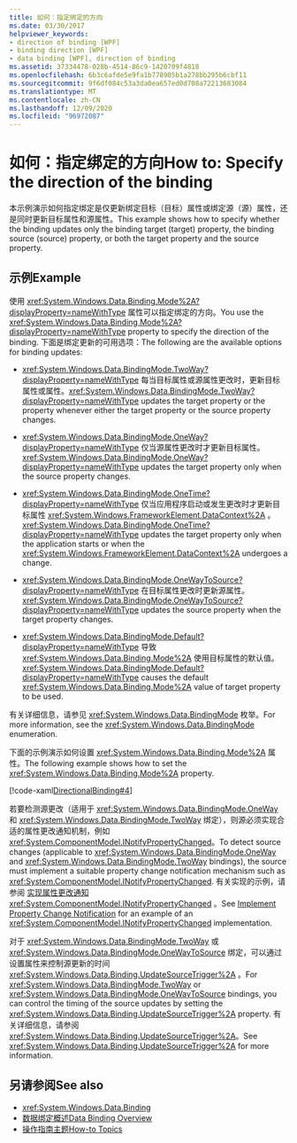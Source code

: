 ```yaml
---
title: 如何：指定绑定的方向
ms.date: 03/30/2017
helpviewer_keywords:
- direction of binding [WPF]
- binding direction [WPF]
- data binding [WPF], direction of binding
ms.assetid: 37334478-028b-4514-86c9-1420709f4818
ms.openlocfilehash: 6b3c6afde5e9fa1b778905b1a278bb295b6cbf11
ms.sourcegitcommit: 9f6df084c53a3da0ea657ed0d708a72213683084
ms.translationtype: MT
ms.contentlocale: zh-CN
ms.lasthandoff: 12/09/2020
ms.locfileid: "96972087"
---
```

# <a name="how-to-specify-the-direction-of-the-binding"></a><span data-ttu-id="b858e-102">如何：指定绑定的方向</span><span class="sxs-lookup"><span data-stu-id="b858e-102">How to: Specify the direction of the binding</span></span>

<span data-ttu-id="b858e-103">本示例演示如何指定绑定是仅更新绑定目标（目标）属性或绑定源（源）属性，还是同时更新目标属性和源属性。</span><span class="sxs-lookup"><span data-stu-id="b858e-103">This example shows how to specify whether the binding updates only the binding target (target) property, the binding source (source) property, or both the target property and the source property.</span></span>  
  
## <a name="example"></a><span data-ttu-id="b858e-104">示例</span><span class="sxs-lookup"><span data-stu-id="b858e-104">Example</span></span>  
 <span data-ttu-id="b858e-105">使用 <xref:System.Windows.Data.Binding.Mode%2A?displayProperty=nameWithType> 属性可以指定绑定的方向。</span><span class="sxs-lookup"><span data-stu-id="b858e-105">You use the <xref:System.Windows.Data.Binding.Mode%2A?displayProperty=nameWithType> property to specify the direction of the binding.</span></span> <span data-ttu-id="b858e-106">下面是绑定更新的可用选项：</span><span class="sxs-lookup"><span data-stu-id="b858e-106">The following are the available options for binding updates:</span></span>  
  
- <span data-ttu-id="b858e-107"><xref:System.Windows.Data.BindingMode.TwoWay?displayProperty=nameWithType> 每当目标属性或源属性更改时，更新目标属性或属性。</span><span class="sxs-lookup"><span data-stu-id="b858e-107"><xref:System.Windows.Data.BindingMode.TwoWay?displayProperty=nameWithType> updates the target property or the property whenever either the target property or the source property changes.</span></span>  
  
- <span data-ttu-id="b858e-108"><xref:System.Windows.Data.BindingMode.OneWay?displayProperty=nameWithType> 仅当源属性更改时才更新目标属性。</span><span class="sxs-lookup"><span data-stu-id="b858e-108"><xref:System.Windows.Data.BindingMode.OneWay?displayProperty=nameWithType> updates the target property only when the source property changes.</span></span>  
  
- <span data-ttu-id="b858e-109"><xref:System.Windows.Data.BindingMode.OneTime?displayProperty=nameWithType> 仅当应用程序启动或发生更改时才更新目标属性 <xref:System.Windows.FrameworkElement.DataContext%2A> 。</span><span class="sxs-lookup"><span data-stu-id="b858e-109"><xref:System.Windows.Data.BindingMode.OneTime?displayProperty=nameWithType> updates the target property only when the application starts or when the <xref:System.Windows.FrameworkElement.DataContext%2A> undergoes a change.</span></span>  
  
- <span data-ttu-id="b858e-110"><xref:System.Windows.Data.BindingMode.OneWayToSource?displayProperty=nameWithType> 在目标属性更改时更新源属性。</span><span class="sxs-lookup"><span data-stu-id="b858e-110"><xref:System.Windows.Data.BindingMode.OneWayToSource?displayProperty=nameWithType> updates the source property when the target property changes.</span></span>  
  
- <span data-ttu-id="b858e-111"><xref:System.Windows.Data.BindingMode.Default?displayProperty=nameWithType> 导致 <xref:System.Windows.Data.Binding.Mode%2A> 使用目标属性的默认值。</span><span class="sxs-lookup"><span data-stu-id="b858e-111"><xref:System.Windows.Data.BindingMode.Default?displayProperty=nameWithType> causes the default <xref:System.Windows.Data.Binding.Mode%2A> value of target property to be used.</span></span>  
  
 <span data-ttu-id="b858e-112">有关详细信息，请参见 <xref:System.Windows.Data.BindingMode> 枚举。</span><span class="sxs-lookup"><span data-stu-id="b858e-112">For more information, see the <xref:System.Windows.Data.BindingMode> enumeration.</span></span>  
  
 <span data-ttu-id="b858e-113">下面的示例演示如何设置 <xref:System.Windows.Data.Binding.Mode%2A> 属性。</span><span class="sxs-lookup"><span data-stu-id="b858e-113">The following example shows how to set the <xref:System.Windows.Data.Binding.Mode%2A> property.</span></span>  
  
 [!code-xaml[DirectionalBinding#4](~/samples/snippets/csharp/VS_Snippets_Wpf/DirectionalBinding/CSharp/Page1.xaml#4)]  
  
 <span data-ttu-id="b858e-114">若要检测源更改（适用于 <xref:System.Windows.Data.BindingMode.OneWay> 和 <xref:System.Windows.Data.BindingMode.TwoWay> 绑定），则源必须实现合适的属性更改通知机制，例如 <xref:System.ComponentModel.INotifyPropertyChanged>。</span><span class="sxs-lookup"><span data-stu-id="b858e-114">To detect source changes (applicable to <xref:System.Windows.Data.BindingMode.OneWay> and <xref:System.Windows.Data.BindingMode.TwoWay> bindings), the source must implement a suitable property change notification mechanism such as <xref:System.ComponentModel.INotifyPropertyChanged>.</span></span> <span data-ttu-id="b858e-115">有关实现的示例，请参阅 [实现属性更改通知](how-to-implement-property-change-notification.md) <xref:System.ComponentModel.INotifyPropertyChanged> 。</span><span class="sxs-lookup"><span data-stu-id="b858e-115">See [Implement Property Change Notification](how-to-implement-property-change-notification.md) for an example of an <xref:System.ComponentModel.INotifyPropertyChanged> implementation.</span></span>  
  
 <span data-ttu-id="b858e-116">对于 <xref:System.Windows.Data.BindingMode.TwoWay> 或 <xref:System.Windows.Data.BindingMode.OneWayToSource> 绑定，可以通过设置属性来控制源更新的时间 <xref:System.Windows.Data.Binding.UpdateSourceTrigger%2A> 。</span><span class="sxs-lookup"><span data-stu-id="b858e-116">For <xref:System.Windows.Data.BindingMode.TwoWay> or <xref:System.Windows.Data.BindingMode.OneWayToSource> bindings, you can control the timing of the source updates by setting the <xref:System.Windows.Data.Binding.UpdateSourceTrigger%2A> property.</span></span> <span data-ttu-id="b858e-117">有关详细信息，请参阅<xref:System.Windows.Data.Binding.UpdateSourceTrigger%2A>。</span><span class="sxs-lookup"><span data-stu-id="b858e-117">See <xref:System.Windows.Data.Binding.UpdateSourceTrigger%2A> for more information.</span></span>  
  
## <a name="see-also"></a><span data-ttu-id="b858e-118">另请参阅</span><span class="sxs-lookup"><span data-stu-id="b858e-118">See also</span></span>

- <xref:System.Windows.Data.Binding>
- [<span data-ttu-id="b858e-119">数据绑定概述</span><span class="sxs-lookup"><span data-stu-id="b858e-119">Data Binding Overview</span></span>](/dotnet/desktop-wpf/data/data-binding-overview)
- [<span data-ttu-id="b858e-120">操作指南主题</span><span class="sxs-lookup"><span data-stu-id="b858e-120">How-to Topics</span></span>](data-binding-how-to-topics.md)
